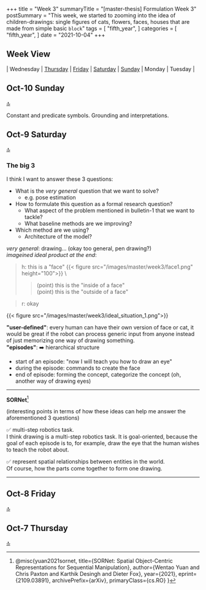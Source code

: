 +++
title = "Week 3"
summaryTitle = "[master-thesis] Formulation Week 3"
postSummary = "This week, we started to zooming into the idea of children-drawings: single figures of cats, flowers, faces, houses that are made from simple basic `block`"
tags = [
    "fifth_year",
]
categories = [
    "fifth_year",
]
date = "2021-10-04"
+++

## Week View
| Wednesday | [Thursday](#oct-7-thursday) | [Friday](#oct-8-friday) | [Saturday](#oct-9-saturday) | [Sunday](#oct-10-sunday) | Monday | Tuesday |


## Oct-10 Sunday
[🔝](#week-view)

Constant and predicate symbols. Grounding and interpretations. 

## Oct-9 Saturday
[🔝](#week-view)
### The big 3
I think I want to answer these 3 questions:
- What is the *very general* question that we want to solve?
    - e.g. pose estimation
- How to formulate this question as a formal research question?
    - What aspect of the problem mentioned in bulletin-1 that we want to tackle?
    - What baseline methods are we improving? 
- Which method are we using?
    - Architecture of the model?

*very general*: drawing...
(okay too general, pen drawing?) \
*imageined ideal product at the end*: 
> h: this is a "face" {{< figure src="/images/master/week3/face1.png" height="100">}} \
>>(point) this is the "inside of a face" \
>>(point) this is the "outside of a face" 

> r: okay

{{< figure src="/images/master/week3/ideal_situation_1.png">}}


**"user-defined"**: every human can have their own version of face or cat, it would be great if the robot can process generic input from anyone instead of just memorizing one way of drawing something. \
**"episodes"**: ➡️ hierarchical structure 
- start of an episode: "now I will teach you how to draw an eye" 
- during the episode: commands to create the face
- end of episode: forming the concept, categorize the concept (oh, another way of drawing eyes)

---

**SORNet**[^1]

(interesting points in terms of how these ideas can help me answer the aforementioned 3 questions)

✅ multi-step robotics task. \
I think drawing is a multi-step robotics task. It is goal-oriented, because the goal of each episode is to, for example, draw the eye that the human wishes to teach the robot about. 

✅ represent spatial relationships between entities in the world. \
Of course, how the parts come together to form one drawing. 

---

## Oct-8 Friday
[🔝](#week-view)


## Oct-7 Thursday
[🔝](#week-view)


[^1]: @misc{yuan2021sornet,
      title={SORNet: Spatial Object-Centric Representations for Sequential Manipulation}, 
      author={Wentao Yuan and Chris Paxton and Karthik Desingh and Dieter Fox},
      year={2021},
      eprint={2109.03891},
      archivePrefix={arXiv},
      primaryClass={cs.RO}
}


